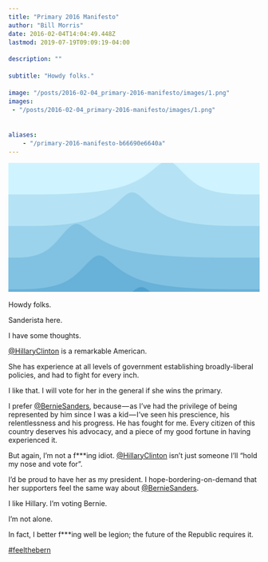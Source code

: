 ```yaml
---
title: "Primary 2016 Manifesto"
author: "Bill Morris"
date: 2016-02-04T14:04:49.448Z
lastmod: 2019-07-19T09:09:19-04:00

description: ""

subtitle: "Howdy folks."

image: "/posts/2016-02-04_primary-2016-manifesto/images/1.png" 
images:
 - "/posts/2016-02-04_primary-2016-manifesto/images/1.png" 


aliases:
    - "/primary-2016-manifesto-b66690e6640a"
---
```


![image](/shoals/posts/2016-02-04_primary-2016-manifesto/images/1.png)

Howdy folks.

Sanderista here.

I have some thoughts.

[@HillaryClinton](https://twitter.com/HillaryClinton) is a remarkable American.

She has experience at all levels of government establishing broadly-liberal policies, and had to fight for every inch.

I like that. I will vote for her in the general if she wins the primary.

I prefer [@BernieSanders](https://twitter.com/BernieSanders), because — as I’ve had the privilege of being represented by him since I was a kid — I’ve seen his prescience, his relentlessness and his progress. He has fought for me. Every citizen of this country deserves his advocacy, and a piece of my good fortune in having experienced it.

But again, I’m not a f***ing idiot. [@HillaryClinton](https://twitter.com/HillaryClinton) isn’t just someone I’ll “hold my nose and vote for”.

I’d be proud to have her as my president. I hope-bordering-on-demand that her supporters feel the same way about [@BernieSanders](https://twitter.com/BernieSanders).

I like Hillary. I’m voting Bernie.

I’m not alone.

In fact, I better f***ing well be legion; the future of the Republic requires it.

[#feelthebern](https://twitter.com/hashtag/feelthebern?src=hash)
